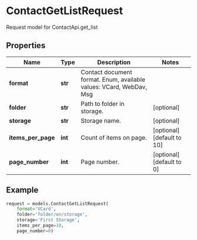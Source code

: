 # ContactGetListRequest

Request model for ContactApi.get_list

## Properties

Name | Type | Description | Notes
---- | ---- | ----------- | -----
**format** |**str** |Contact document format. Enum, available values: VCard, WebDav, Msg |
**folder** |**str** |Path to folder in storage. |[optional] 
**storage** |**str** |Storage name. |[optional] 
**items_per_page** |**int** |Count of items on page. |[optional] [default to 10]
**page_number** |**int** |Page number. |[optional] [default to 0]

## Example
```python
request = models.ContactGetListRequest(
    format='VCard',
    folder='folder/on/storage',
    storage='First Storage',
    items_per_page=10,
    page_number=0)
```
